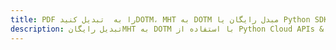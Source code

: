 ---title: PDF را به  تبدیل کنیدDOTM، MHT به DOTM مبدل رایگان یا Python SDKdescription: تبدیل رایگانMHT به DOTM با استفاده از Python Cloud APIs & SDK همچنین اسناد PDF را در Cloud ایجاد، ویرایش و رندر کنید.---